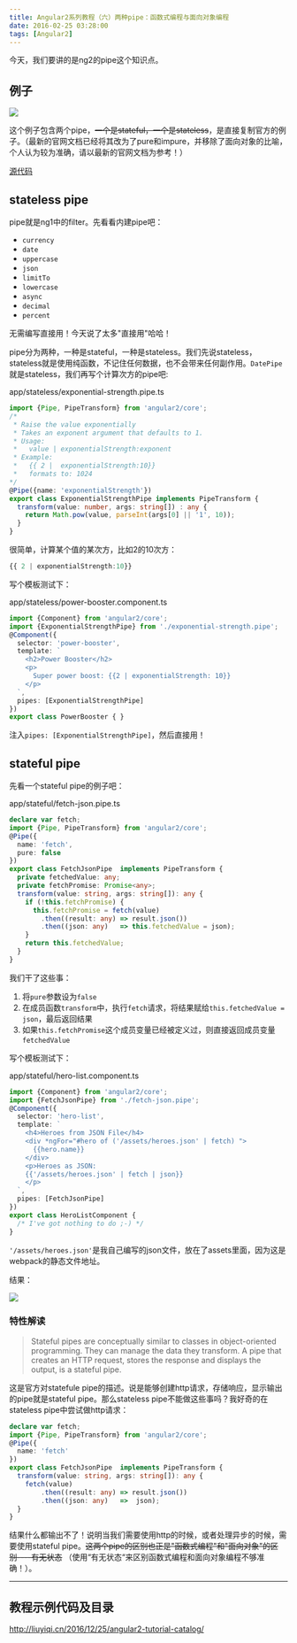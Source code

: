 ```yaml
---
title: Angular2系列教程（六）两种pipe：函数式编程与面向对象编程
date: 2016-02-25 03:28:00
tags: [Angular2]
---
```


今天，我们要讲的是ng2的pipe这个知识点。

<!--more-->

## 例子

![](https://ws4.sinaimg.cn/large/83900b4egw1f9xnty3er1j20em06st9b.jpg)

这个例子包含两个pipe，~~一个是stateful，一个是stateless~~，是直接复制官方的例子。（最新的官网文档已经将其改为了pure和impure，并移除了面向对象的比喻，个人认为较为准确，请以最新的官网文档为参考！）

[源代码](https://github.com/lewis617/angular2-tutorial/tree/gh-pages/pipes)

## stateless pipe

pipe就是ng1中的filter。先看看内建pipe吧：

  * `currency`
  * `date`
  * `uppercase`
  * `json`
  * `limitTo`
  * `lowercase`
  * `async`
  * `decimal`
  * `percent`

无需编写直接用！今天说了太多"直接用"哈哈！

pipe分为两种，一种是stateful，一种是stateless。我们先说stateless，stateless就是使用纯函数，不记住任何数据，也不会带来任何副作用。`DatePipe`就是stateless，我们再写个计算次方的pipe吧:

app/stateless/exponential-strength.pipe.ts

```ts
import {Pipe, PipeTransform} from 'angular2/core';
/*
 * Raise the value exponentially
 * Takes an exponent argument that defaults to 1.
 * Usage:
 *   value | exponentialStrength:exponent
 * Example:
 *   {{ 2 |  exponentialStrength:10}}
 *   formats to: 1024
*/
@Pipe({name: 'exponentialStrength'})
export class ExponentialStrengthPipe implements PipeTransform {
  transform(value: number, args: string[]) : any {
    return Math.pow(value, parseInt(args[0] || '1', 10));
  }
}
```
很简单，计算某个值的某次方，比如2的10次方：

```ts
{{ 2 | exponentialStrength:10}}
```

写个模板测试下：

app/stateless/power-booster.component.ts

```ts
import {Component} from 'angular2/core';
import {ExponentialStrengthPipe} from './exponential-strength.pipe';
@Component({
  selector: 'power-booster',
  template: `
    <h2>Power Booster</h2>
    <p>
      Super power boost: {{2 | exponentialStrength: 10}}
    </p>
  `,
  pipes: [ExponentialStrengthPipe]
})
export class PowerBooster { }
```

注入`pipes: [ExponentialStrengthPipe]`，然后直接用！

## stateful pipe

先看一个stateful pipe的例子吧：

app/stateful/fetch-json.pipe.ts

```ts
declare var fetch;
import {Pipe, PipeTransform} from 'angular2/core';
@Pipe({
  name: 'fetch',
  pure: false
})
export class FetchJsonPipe  implements PipeTransform {
  private fetchedValue: any;
  private fetchPromise: Promise<any>;
  transform(value: string, args: string[]): any {
    if (!this.fetchPromise) {
      this.fetchPromise = fetch(value)
        .then((result: any) => result.json())
        .then((json: any)   => this.fetchedValue = json);
    }
    return this.fetchedValue;
  }
}
```
我们干了这些事：

  1. 将`pure`参数设为`false`
  2. 在成员函数`transform`中，执行`fetch`请求，将结果赋给`this.fetchedValue = json`，最后返回结果
  3. 如果`this.fetchPromise`这个成员变量已经被定义过，则直接返回成员变量`fetchedValue`

写个模板测试下：

app/stateful/hero-list.component.ts

```ts
import {Component} from 'angular2/core';
import {FetchJsonPipe} from './fetch-json.pipe';
@Component({
  selector: 'hero-list',
  template: `
    <h4>Heroes from JSON File</h4>
    <div *ngFor="#hero of ('/assets/heroes.json' | fetch) ">
      {{hero.name}}
    </div>
    <p>Heroes as JSON:
    {{'/assets/heroes.json' | fetch | json}}
    </p>
  `,
  pipes: [FetchJsonPipe]
})
export class HeroListComponent {
  /* I've got nothing to do ;-) */
}
```
`'/assets/heroes.json'`是我自己编写的json文件，放在了assets里面，因为这是webpack的静态文件地址。

结果：

![](https://ws4.sinaimg.cn/large/83900b4egw1f9xntydj8rj20eq03y0t3.jpg)

### 特性解读

>Stateful pipes are conceptually similar to classes in object-oriented
programming. They can manage the data they transform. A pipe that creates an
HTTP request, stores the response and displays the output, is a stateful pipe.

这是官方对statefule pipe的描述。说是能够创建http请求，存储响应，显示输出的pipe就是stateful pipe。那么stateless pipe不能做这些事吗？我好奇的在stateless pipe中尝试做http请求：

```ts
declare var fetch;
import {Pipe, PipeTransform} from 'angular2/core';
@Pipe({
  name: 'fetch'
})
export class FetchJsonPipe  implements PipeTransform {
  transform(value: string, args: string[]): any {
    fetch(value)
        .then((result: any) => result.json())
        .then((json: any)   =>  json);
  }
}
```
结果什么都输出不了！说明当我们需要使用http的时候，或者处理异步的时候，需要使用stateful pipe。~~这两个pipe的区别也正是"函数式编程"和"面向对象"的区别----有无状态~~ （使用“有无状态“来区别函数式编程和面向对象编程不够准确！）。

* * *

## 教程示例代码及目录

<http://liuyiqi.cn/2016/12/25/angular2-tutorial-catalog/>



